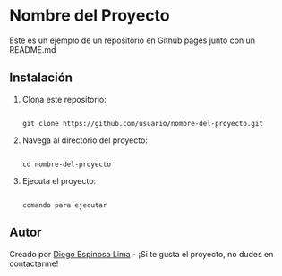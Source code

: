 # Nombre del Proyecto

Este es un ejemplo de un repositorio en Github pages junto con un README.md

## Instalación


1. Clona este repositorio:

    ```

    git clone https://github.com/usuario/nombre-del-proyecto.git

    ```

2. Navega al directorio del proyecto:

    ```

    cd nombre-del-proyecto

    ```

3. Ejecuta el proyecto:

    ```

    comando para ejecutar

    ```

## Autor

Creado por [Diego Espinosa Lima]([https://github.com/DeL120A]) - ¡Si te gusta el proyecto, no dudes en contactarme!
